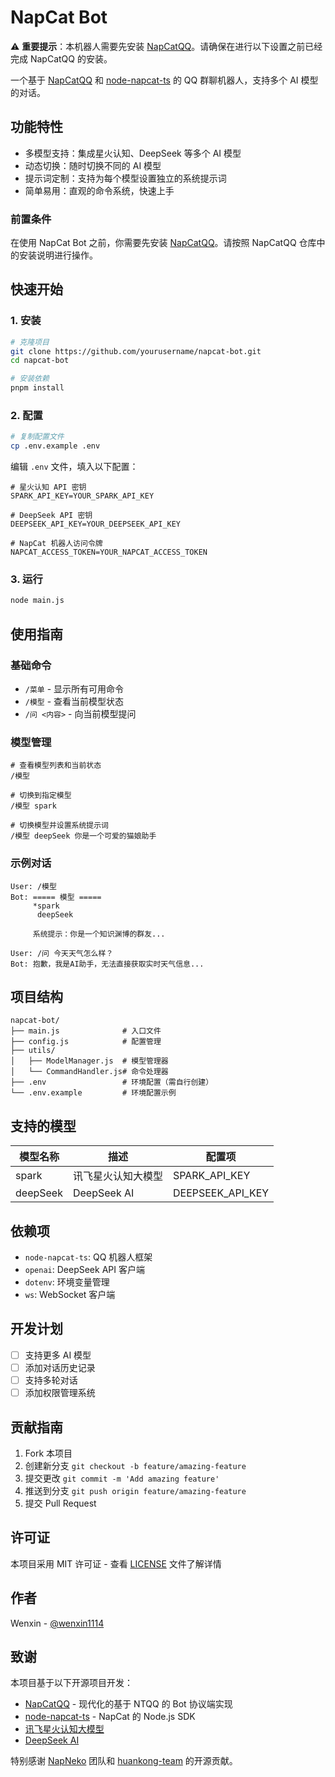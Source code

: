 # NapCat Bot

⚠️ **重要提示**：本机器人需要先安装 [NapCatQQ](https://github.com/NapNeko/NapCatQQ)。请确保在进行以下设置之前已经完成 NapCatQQ 的安装。

一个基于 [NapCatQQ](https://github.com/NapNeko/NapCatQQ) 和 [node-napcat-ts](https://github.com/huankong-team/node-napcat-ts) 的 QQ 群聊机器人，支持多个 AI 模型的对话。

## 功能特性

- 多模型支持：集成星火认知、DeepSeek 等多个 AI 模型
- 动态切换：随时切换不同的 AI 模型
- 提示词定制：支持为每个模型设置独立的系统提示词
- 简单易用：直观的命令系统，快速上手

### 前置条件
在使用 NapCat Bot 之前，你需要先安装 [NapCatQQ](https://github.com/NapNeko/NapCatQQ)。请按照 NapCatQQ 仓库中的安装说明进行操作。

## 快速开始

### 1. 安装
```bash
# 克隆项目
git clone https://github.com/yourusername/napcat-bot.git
cd napcat-bot

# 安装依赖
pnpm install
```

### 2. 配置
```bash
# 复制配置文件
cp .env.example .env
```

编辑 `.env` 文件，填入以下配置：
```env
# 星火认知 API 密钥
SPARK_API_KEY=YOUR_SPARK_API_KEY

# DeepSeek API 密钥
DEEPSEEK_API_KEY=YOUR_DEEPSEEK_API_KEY

# NapCat 机器人访问令牌
NAPCAT_ACCESS_TOKEN=YOUR_NAPCAT_ACCESS_TOKEN
```

### 3. 运行
```bash
node main.js
```

## 使用指南

### 基础命令
- `/菜单` - 显示所有可用命令
- `/模型` - 查看当前模型状态
- `/问 <内容>` - 向当前模型提问

### 模型管理
```
# 查看模型列表和当前状态
/模型

# 切换到指定模型
/模型 spark

# 切换模型并设置系统提示词
/模型 deepSeek 你是一个可爱的猫娘助手
```

### 示例对话
```
User: /模型
Bot: ===== 模型 =====
     *spark
      deepSeek
      
     系统提示：你是一个知识渊博的群友...

User: /问 今天天气怎么样？
Bot: 抱歉，我是AI助手，无法直接获取实时天气信息...
```

## 项目结构
```
napcat-bot/
├── main.js              # 入口文件
├── config.js            # 配置管理
├── utils/
│   ├── ModelManager.js  # 模型管理器
│   └── CommandHandler.js# 命令处理器
├── .env                 # 环境配置（需自行创建）
└── .env.example         # 环境配置示例
```

## 支持的模型

| 模型名称 | 描述 | 配置项 |
|---------|------|--------|
| spark | 讯飞星火认知大模型 | SPARK_API_KEY |
| deepSeek | DeepSeek AI | DEEPSEEK_API_KEY |

## 依赖项

- `node-napcat-ts`: QQ 机器人框架
- `openai`: DeepSeek API 客户端
- `dotenv`: 环境变量管理
- `ws`: WebSocket 客户端

## 开发计划

- [ ] 支持更多 AI 模型
- [ ] 添加对话历史记录
- [ ] 支持多轮对话
- [ ] 添加权限管理系统

## 贡献指南

1. Fork 本项目
2. 创建新分支 `git checkout -b feature/amazing-feature`
3. 提交更改 `git commit -m 'Add amazing feature'`
4. 推送到分支 `git push origin feature/amazing-feature`
5. 提交 Pull Request

## 许可证

本项目采用 MIT 许可证 - 查看 [LICENSE](../LICENSE) 文件了解详情

## 作者

Wenxin - [@wenxin1114](https://github.com/wenxin1114)

## 致谢

本项目基于以下开源项目开发：

- [NapCatQQ](https://github.com/NapNeko/NapCatQQ) - 现代化的基于 NTQQ 的 Bot 协议端实现
- [node-napcat-ts](https://github.com/huankong-team/node-napcat-ts) - NapCat 的 Node.js SDK
- [讯飞星火认知大模型](https://xinghuo.xfyun.cn/)
- [DeepSeek AI](https://deepseek.com/)

特别感谢 [NapNeko](https://github.com/NapNeko) 团队和 [huankong-team](https://github.com/huankong-team) 的开源贡献。 